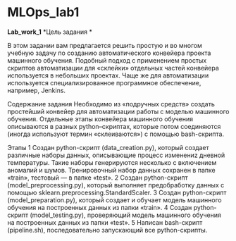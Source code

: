 # MLOps_lab1

**Lab_work_1**
*Цель задания * 


В этом задании вам предлагается решить простую и во многом учебную задачу по созданию автоматического конвейера проекта машинного обучения. Подобный подход с применением простых скриптов автоматизации для «склейки» отдельных частей конвейера используется в небольших проектах. Чаще же для автоматизации используется специализированное программное обеспечение, например, Jenkins.


Содержание задания
Необходимо из «подручных средств» создать простейший конвейер для автоматизации работы с моделью машинного обучения. Отдельные этапы конвейера машинного обучения описываются в разных python–скриптах, которые потом соединяются (иногда используют термин «склеиваются») с помощью bash-скрипта.


Этапы
1 Создан python-скрипт (data_creation.py), который создает различные наборы данных, описывающие процесс изменениz дневной температуры. 
Такие наборы генерируются несколько с  включением аномалий и шумов. Тренировочный набор данных сохранен в папке «train», тестовый — в папке «test».
2 Создан python-скрипт (model_preprocessing.py), который выполняет предобработку данных с помощью sklearn.preprocessing.StandardScaler.
3 Создан python-скрипт (model_preparation.py), который создает и обучает модель машинного обучения на построенных данных из папки «train».
4 Создан python-скрипт (model_testing.py), проверяющий модель машинного обучения на построенных данных из папки «test».
5 Написан bash-скрипт (pipeline.sh), последовательно запускающий все python-скрипты.


